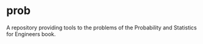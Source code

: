 # prob
A repository providing tools to the problems of the Probability and Statistics for Engineers book.
